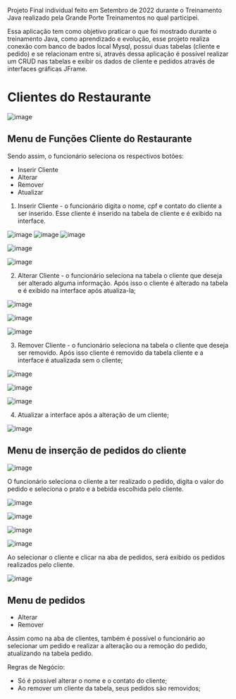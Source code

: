 Projeto Final individual feito em Setembro de 2022 durante o Treinamento Java realizado pela Grande Porte Treinamentos no qual participei.

Essa aplicação tem como objetivo praticar o que foi mostrado durante o treinamento Java, como aprendizado e evolução, esse projeto realiza conexão 
com banco de bados local Mysql, possui duas tabelas (cliente e pedido) e se relacionam entre si, através dessa aplicação é possível 
realizar um CRUD nas tabelas e exibir os dados de cliente e pedidos através de interfaces gráficas JFrame.

# Clientes do Restaurante

![image](https://user-images.githubusercontent.com/68198636/194935379-4302ab13-78ed-4c10-80aa-87ff44c825c9.png)

 
## Menu de Funções Cliente do Restaurante

Sendo assim, o funcionário  seleciona os respectivos botões: 

  * Inserir Cliente
  * Alterar
  * Remover
  * Atualizar
  
   1. Inserir Cliente - o funcionário digita o nome, cpf e contato do cliente a ser inserido. Esse cliente é inserido na tabela de cliente e é exibido na interface.  
   
   ![image](https://user-images.githubusercontent.com/68198636/194936716-32aac772-d3ae-421e-bd8e-0748c64d15a1.png) 
   ![image](https://user-images.githubusercontent.com/68198636/194936760-88572c8b-c945-4921-b205-610e74e35f50.png)
   ![image](https://user-images.githubusercontent.com/68198636/194936899-81135b0d-05b6-48bb-960b-d5788610e41a.png)
    
   ![image](https://user-images.githubusercontent.com/68198636/194936976-236424b8-cc55-4771-b11e-9d754e50a1ef.png)
   
   ![image](https://user-images.githubusercontent.com/68198636/194937025-adc3ca1e-59c7-49ad-acf0-b62bfaf03750.png)

   2. Alterar Cliente - o funcionário seleciona na tabela o cliente que deseja ser alterado alguma informação. 
      Após isso o cliente é alterado na tabela e é exibido na interface após atualiza-la;
   
   ![image](https://user-images.githubusercontent.com/68198636/194937226-7283aaf3-2f31-4fe0-9284-72aecac1935a.png)
   
   ![image](https://user-images.githubusercontent.com/68198636/194937607-f68e7ceb-e541-4400-91aa-bb5148a8afc1.png)

   ![image](https://user-images.githubusercontent.com/68198636/194937685-16cbd96e-2848-40f8-94b8-f9364fc716de.png)
   
   3. Remover Cliente -  o funcionário seleciona na tabela o cliente que deseja ser removido. 
      Após isso cliente é removido da tabela cliente e a interface é atualizada sem o cliente;
   
   ![image](https://user-images.githubusercontent.com/68198636/194938099-bb43b58c-f098-4986-84cd-7c0656b2af0c.png)
   
   ![image](https://user-images.githubusercontent.com/68198636/194938161-2f5807a4-a856-4c0e-a32a-97551480b65f.png)
   
   ![image](https://user-images.githubusercontent.com/68198636/194938201-0b645c85-c977-45f0-8ae5-32217acbc1a1.png)

   4. Atualizar a interface após a alteração de um cliente;
   
   ![image](https://user-images.githubusercontent.com/68198636/194938321-2ac93c56-c694-4a90-b4bf-ac981a1bae0d.png)

  ## Menu de inserção de pedidos do cliente
  
  ![image](https://user-images.githubusercontent.com/68198636/194938707-e8caf35e-6bd1-4a8a-8776-37940809d6a6.png)
  
  O funcionário seleciona o cliente a ter realizado o pedido, digita o valor do pedido e seleciona o prato e a bebida escolhida pelo cliente.
  
  ![image](https://user-images.githubusercontent.com/68198636/194938974-aa1a1795-b64a-4562-b1cb-d060c88b8815.png)

  ![image](https://user-images.githubusercontent.com/68198636/194939002-bf7004d7-e046-4487-982e-8cf40a784b09.png)
  
  ![image](https://user-images.githubusercontent.com/68198636/194939246-d657cfb0-1c1b-4216-93f1-da4d1d3b62a6.png)
  
  ![image](https://user-images.githubusercontent.com/68198636/194939280-3558cdbe-285b-417d-b3d3-7ecf8aabc373.png)

  Ao selecionar o cliente e clicar na aba de pedidos, será exibido os pedidos realizados pelo cliente.
  
  ![image](https://user-images.githubusercontent.com/68198636/194939405-bcfbd1f6-ea49-4210-b4ab-f9d1ae54e70c.png)

  ## Menu de pedidos
  
  * Alterar
  * Remover
  
  Assim como na aba de clientes, também é possível o funcionário ao selecionar um pedido e realizar a alteração ou a remoção do pedido, atualizando na tabela pedido.
  
  Regras de Negócio:
  
  * Só é possível alterar o nome e o contato do cliente;
  * Ao remover um cliente da tabela, seus pedidos são removidos;
